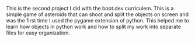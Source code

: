 This is the second project I did with the boot.dev curriculem. This is a simple game of asteroids that can shoot and split the objects on screen and was the first time I used the pygame extension of python. This helped me to learn how objects in python work and how to split
my work into separate files for easy organization.

